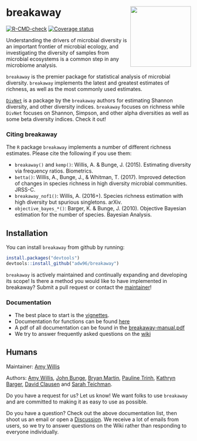 
<!-- README.md is generated from README.Rmd. Please edit that file -->

# breakaway <img src="docs/breakaway-logo.png" align="right" width="165px"/>

[![R-CMD-check](https://github.com/adw96/breakaway/workflows/R-CMD-check/badge.svg)](https://github.com/adw96/breakaway/actions)
[![Coverage
status](https://codecov.io/gh/adw96/breakaway/branch/master/graph/badge.svg)](https://codecov.io/github/adw96/breakaway?branch=master)

Understanding the drivers of microbial diversity is an important
frontier of microbial ecology, and investigating the diversity of
samples from microbial ecosystems is a common step in any microbiome
analysis.

`breakaway` is the premier package for statistical analysis of microbial
diversity. `breakaway` implements the latest and greatest estimates of
richness, as well as the most commonly used estimates.

[`DivNet`](https://github.com/adw96/DivNet) is a package by the
`breakaway` authors for estimating Shannon diversity, and other
diversity indices. `breakaway` focuses on richness while `DivNet`
focuses on Shannon, Simpson, and other alpha diversities as well as some
beta diversity indices. Check it out\!

### Citing breakaway

The `R` package `breakaway` implements a number of different richness
estimates. Please cite the following if you use them:

  - `breakaway()` and `kemp()`: Willis, A. & Bunge, J. (2015).
    Estimating diversity via frequency ratios. Biometrics.
  - `betta()`: Willis, A., Bunge, J., & Whitman, T. (2017). Improved
    detection of changes in species richness in high diversity microbial
    communities. JRSS-C.
  - `breakaway_nof1()`: Willis, A. (2016+). Species richness estimation
    with high diversity but spurious singletons. arXiv.
  - `objective_bayes_*()`: Barger, K. & Bunge, J. (2010). Objective
    Bayesian estimation for the number of species. Bayesian Analysis.

## Installation

You can install `breakaway` from github by running:

``` r
install.packages("devtools")
devtools::install_github("adw96/breakaway")
```

`breakaway` is actively maintained and continually expanding and
developing its scope\! Is there a method you would like to have
implemented in breakaway? Submit a pull request or contact the
[maintainer](http://statisticaldiversitylab.com/team/amy-willis)\!

### Documentation

  - The best place to start is the
    [vignettes](https://adw96.github.io/breakaway/articles/).
  - Documentation for functions can be found
    [here](https://adw96.github.io/breakaway/reference/index.html)
  - A pdf of all documentation can be found in the
    [breakaway-manual.pdf](https://github.com/adw96/breakaway/tree/master/breakaway-manual.pdf)
  - We try to answer frequently asked questions on the
    [wiki](https://github.com/adw96/breakaway/wiki)

## Humans

Maintainer: [Amy Willis](http://statisticaldiversitylab.com)

Authors: [Amy Willis](http://statisticaldiversitylab.com), [John
Bunge](https://stat.cornell.edu/people/faculty/john-bunge), [Bryan
Martin](https://bryandmartin.github.io/), [Pauline
Trinh](https://twitter.com/paulinetrinh), [Kathryn
Barger](http://hnrca.tufts.edu/kathryn-barger-ph-d/), [David
Clausen](https://www.biostat.washington.edu/people/david-clausen) and
[Sarah Teichman](https://svteichman.github.io/).

Do you have a request for us? Let us know\! We want folks to use
`breakaway` and are committed to making it as easy to use as possible.

Do you have a question? Check out the above documentation list, then
shoot us an email or open a
[Discussion](https://github.com/adw96/breakaway/discussions). We receive
a lot of emails from users, so we try to answer questions on the Wiki
rather than responding to everyone individually.
